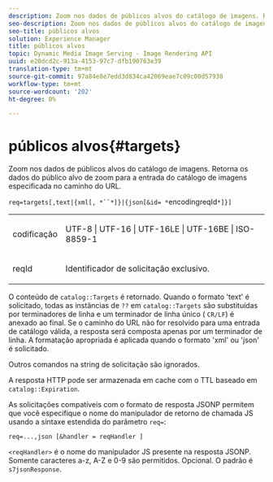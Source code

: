 ```yaml
---
description: Zoom nos dados de públicos alvos do catálogo de imagens. Retorna os dados do público alvo de zoom para a entrada do catálogo de imagens especificada no caminho do URL.
seo-description: Zoom nos dados de públicos alvos do catálogo de imagens. Retorna os dados do público alvo de zoom para a entrada do catálogo de imagens especificada no caminho do URL.
seo-title: públicos alvos
solution: Experience Manager
title: públicos alvos
topic: Dynamic Media Image Serving - Image Rendering API
uuid: e20dcd2c-913a-4153-97c7-dfb190763e39
translation-type: tm+mt
source-git-commit: 97a84e8e7edd3d834ca42069eae7c09c00d57938
workflow-type: tm+mt
source-wordcount: '202'
ht-degree: 0%

---
```



# públicos alvos{#targets}

Zoom nos dados de públicos alvos do catálogo de imagens. Retorna os dados do público alvo de zoom para a entrada do catálogo de imagens especificada no caminho do URL.

`req=targets[,text|{xml[, *``*]}|{json[&id= *`encodingreqId`*]}]`

<table id="simpletable_D64E706258FD4A9C9C8026D97B472FCC"> 
 <tr class="strow"> 
  <td class="stentry"> <p><span class="codeph"><span class="varname"> codificação</span> </span> </p> </td> 
  <td class="stentry"> <p><span class="codeph"> UTF-8 | UTF-16 | UTF-16LE | UTF-16BE | ISO-8859-1</span> </p></td> 
 </tr> 
 <tr class="strow"> 
  <td class="stentry"> <p><span class="codeph"><span class="varname"> reqId</span></span> </p></td> 
  <td class="stentry"> <p>Identificador de solicitação exclusivo. </p></td> 
 </tr> 
</table>

O conteúdo de `catalog::Targets` é retornado. Quando o formato &#39;text&#39; é solicitado, todas as instâncias de `??` em `catalog::Targets` são substituídas por terminadores de linha e um terminador de linha único ( `CR/LF`) é anexado ao final. Se o caminho do URL não for resolvido para uma entrada de catálogo válida, a resposta será composta apenas por um terminador de linha. A formatação apropriada é aplicada quando o formato &#39;xml&#39; ou &#39;json&#39; é solicitado.

Outros comandos na string de solicitação são ignorados.

A resposta HTTP pode ser armazenada em cache com o TTL baseado em `catalog::Expiration`.

As solicitações compatíveis com o formato de resposta JSONP permitem que você especifique o nome do manipulador de retorno de chamada JS usando a sintaxe estendida do parâmetro `req=`:

`req=...,json [&handler = reqHandler ]`

`<reqHandler>` é o nome do manipulador JS presente na resposta JSONP. Somente caracteres a-z, A-Z e 0-9 são permitidos. Opcional. O padrão é `s7jsonResponse`.
